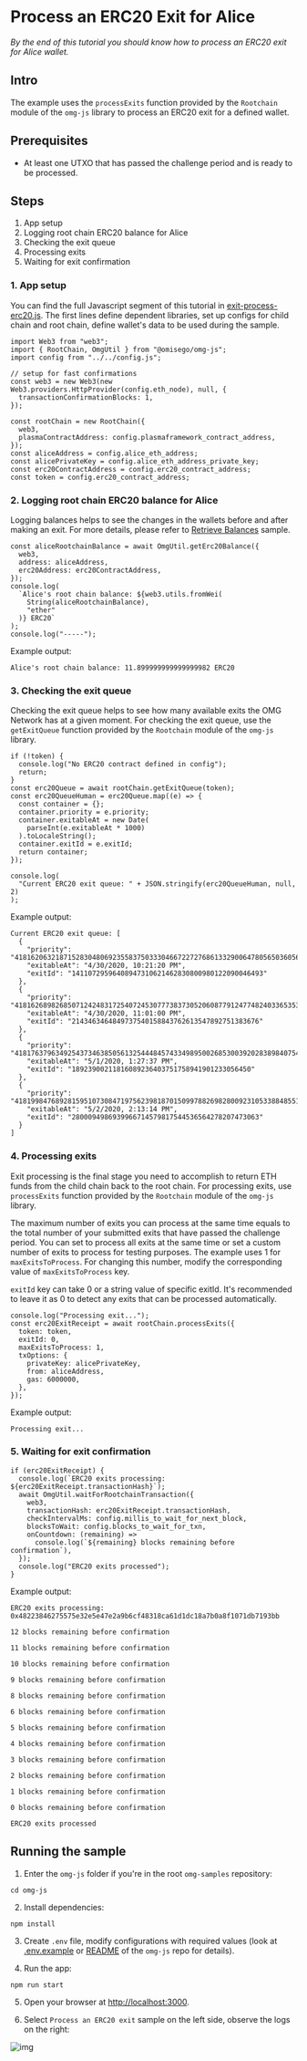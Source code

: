 # Process an ERC20 Exit for Alice

_By the end of this tutorial you should know how to process an ERC20 exit for Alice wallet._

## Intro

The example uses the `processExits` function provided by the `Rootchain` module of the `omg-js` library to process an ERC20 exit for a defined wallet.

## Prerequisites

- At least one UTXO that has passed the challenge period and is ready to be processed.

## Steps

1. App setup
2. Logging root chain ERC20 balance for Alice
3. Checking the exit queue
4. Processing exits
5. Waiting for exit confirmation

### 1. App setup

You can find the full Javascript segment of this tutorial in [exit-process-erc20.js](./exit-process-erc20.js). The first lines define dependent libraries, set up configs for child chain and root chain, define wallet's data to be used during the sample.

```
import Web3 from "web3";
import { RootChain, OmgUtil } from "@omisego/omg-js";
import config from "../../config.js";

// setup for fast confirmations
const web3 = new Web3(new Web3.providers.HttpProvider(config.eth_node), null, {
  transactionConfirmationBlocks: 1,
});

const rootChain = new RootChain({
  web3,
  plasmaContractAddress: config.plasmaframework_contract_address,
});
const aliceAddress = config.alice_eth_address;
const alicePrivateKey = config.alice_eth_address_private_key;
const erc20ContractAddress = config.erc20_contract_address;
const token = config.erc20_contract_address;
```

### 2. Logging root chain ERC20 balance for Alice

Logging balances helps to see the changes in the wallets before and after making an exit. For more details, please refer to [Retrieve Balances](../01-balances/README.md) sample.

```
const aliceRootchainBalance = await OmgUtil.getErc20Balance({
  web3,
  address: aliceAddress,
  erc20Address: erc20ContractAddress,
});
console.log(
  `Alice's root chain balance: ${web3.utils.fromWei(
    String(aliceRootchainBalance),
    "ether"
  )} ERC20`
);
console.log("-----");
```

Example output:

```
Alice's root chain balance: 11.899999999999999982 ERC20
```

### 3. Checking the exit queue

Checking the exit queue helps to see how many available exits the OMG Network has at a given moment. For checking the exit queue, use the `getExitQueue` function provided by the `Rootchain` module of the `omg-js` library.

```
if (!token) {
  console.log("No ERC20 contract defined in config");
  return;
}
const erc20Queue = await rootChain.getExitQueue(token);
const erc20QueueHuman = erc20Queue.map((e) => {
  const container = {};
  container.priority = e.priority;
  container.exitableAt = new Date(
    parseInt(e.exitableAt * 1000)
  ).toLocaleString();
  container.exitId = e.exitId;
  return container;
});

console.log(
  "Current ERC20 exit queue: " + JSON.stringify(erc20QueueHuman, null, 2)
);
```

Example output:

```
Current ERC20 exit queue: [
  {
    "priority": "41816206321871528304806923558375033304667227276861332900647805650360566813",
    "exitableAt": "4/30/2020, 10:21:20 PM",
    "exitId": "14110729596408947310621462830800980122090046493"
  },
  {
    "priority": "41816268982685071242483172540724530777383730520608779124774824033653537916",
    "exitableAt": "4/30/2020, 11:01:00 PM",
    "exitId": "2143463464849737540158843762613547892751383676"
  },
  {
    "priority": "41817637963492543734638505613254448457433498950026853003920283898407545538",
    "exitableAt": "5/1/2020, 1:27:37 PM",
    "exitId": "18923900211816089236403751758941901233056450"
  },
  {
    "priority": "41819984768928159510730847197562398187015099788269828009231053388485518759",
    "exitableAt": "5/2/2020, 2:13:14 PM",
    "exitId": "2800094986939966714579817544536564278207473063"
  }
]
```

### 4. Processing exits

Exit processing is the final stage you need to accomplish to return ETH funds from the child chain back to the root chain. For processing exits, use `processExits` function provided by the `Rootchain` module of the `omg-js` library.

The maximum number of exits you can process at the same time equals to the total number of your submitted exits that have passed the challenge period. You can set to process all exits at the same time or set a custom number of exits to process for testing purposes. The example uses 1 for `maxExitsToProcess`. For changing this number, modify the corresponding value of `maxExitsToProcess` key.

`exitId` key can take 0 or a string value of specific exitId. It's recommended to leave it as 0 to detect any exits that can be processed automatically.

```
console.log("Processing exit...");
const erc20ExitReceipt = await rootChain.processExits({
  token: token,
  exitId: 0,
  maxExitsToProcess: 1,
  txOptions: {
    privateKey: alicePrivateKey,
    from: aliceAddress,
    gas: 6000000,
  },
});

```

Example output:

```
Processing exit...
```

### 5. Waiting for exit confirmation

```
if (erc20ExitReceipt) {
  console.log(`ERC20 exits processing: ${erc20ExitReceipt.transactionHash}`);
  await OmgUtil.waitForRootchainTransaction({
    web3,
    transactionHash: erc20ExitReceipt.transactionHash,
    checkIntervalMs: config.millis_to_wait_for_next_block,
    blocksToWait: config.blocks_to_wait_for_txn,
    onCountdown: (remaining) =>
      console.log(`${remaining} blocks remaining before confirmation`),
  });
  console.log("ERC20 exits processed");
}
```

Example output:

```
ERC20 exits processing: 0x48223846275575e32e5e47e2a9b6cf48318ca61d1dc18a7b0a8f1071db7193bb

12 blocks remaining before confirmation

11 blocks remaining before confirmation

10 blocks remaining before confirmation

9 blocks remaining before confirmation

8 blocks remaining before confirmation

6 blocks remaining before confirmation

5 blocks remaining before confirmation

4 blocks remaining before confirmation

3 blocks remaining before confirmation

2 blocks remaining before confirmation

1 blocks remaining before confirmation

0 blocks remaining before confirmation

ERC20 exits processed
```

## Running the sample

1. Enter the `omg-js` folder if you're in the root `omg-samples` repository:

```
cd omg-js
```

2. Install dependencies:

```
npm install
```

3. Create `.env` file, modify configurations with required values (look at [.env.example](../../.env.example) or [README](../../README.md) of the `omg-js` repo for details).

4. Run the app:

```
npm run start
```

5. Open your browser at [http://localhost:3000](http://localhost:3000).

6. Select `Process an ERC20 exit` sample on the left side, observe the logs on the right:

![img](../assets/images/13.png)
